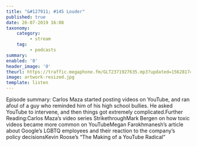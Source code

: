 ```yaml
---
title: "&#127911; #145 Louder"
published: true
date: 26-07-2019 16:08
taxonomy:
    category:
         - stream
    tag:
         - podcasts
summary:
enabled: '0'
header_image: '0'
theurl: https://traffic.megaphone.fm/GLT2371927635.mp3?updated=1562817401
image: artwork-resized.jpg
template: listen
---
```

 
Episode summary: Carlos Maza started posting videos on YouTube, and ran afoul of a guy who reminded him of his high school bullies. He asked YouTube to intervene, and then things got extremely complicated.Further Reading:Carlos Maza’s video series StrikethroughMark Bergen on how toxic videos became more common on YouTubeMegan Farokhmanesh’s article about Google’s LGBTQ employees and their reaction to the company’s policy decisionsKevin Roose’s “The Making of a YouTube Radical”
